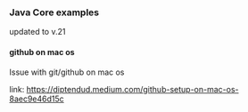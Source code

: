 ### Java Core examples

updated to v.21

#### github on mac os
Issue with git/github on mac os 

link: https://diptendud.medium.com/github-setup-on-mac-os-8aec9e46d15c
